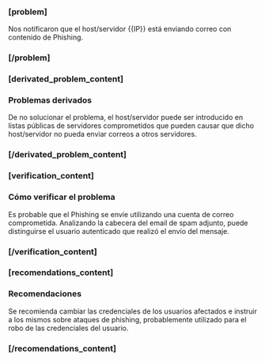### [problem]
Nos notificaron que el host/servidor {{IP}} está enviando correo con contenido de Phishing.
### [/problem]

### [derivated_problem_content]
### Problemas derivados

De no solucionar el problema, el host/servidor puede ser introducido en listas públicas de servidores comprometidos que pueden causar que dicho host/servidor no pueda enviar correos a otros servidores.

### [/derivated_problem_content]

### [verification_content]
### Cómo verificar el problema

Es probable que el Phishing se envíe utilizando una cuenta de correo comprometida.
Analizando la cabecera del email de spam adjunto, puede distinguirse el usuario autenticado que realizó el envío del mensaje.

### [/verification_content]
### [recomendations_content]

### Recomendaciones

Se recomienda cambiar las credenciales de los usuarios afectados e instruir a los mismos sobre ataques de phishing, probablemente utilizado para el robo de las credenciales del usuario.
### [/recomendations_content]
